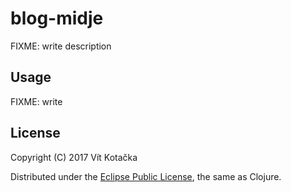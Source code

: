 # blog-midje

FIXME: write description

## Usage

FIXME: write

## License

Copyright (C) 2017 Vít Kotačka

Distributed under the [Eclipse Public License](https://eclipse.org/org/documents/epl-v10.php), the same as Clojure.